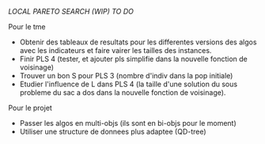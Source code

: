 *LOCAL PARETO SEARCH (WIP)*
*TO DO*

Pour le tme
- Obtenir des tableaux de resultats pour les differentes versions des algos avec les indicateurs et faire vairer les tailles des instances.
- Finir PLS 4 (tester, et ajouter pls simplifie dans la nouvelle fonction de voisinage)
- Trouver un bon S pour PLS 3 (nombre d'indiv dans la pop initiale)
- Etudier l'influence de L dans PLS 4 (la taille d'une solution du sous probleme du sac a dos dans la nouvelle fonction de voisinage).

Pour le projet
- Passer les algos en multi-objs (ils sont en bi-objs pour le moment)
- Utiliser une structure de donnees plus adaptee (QD-tree)
